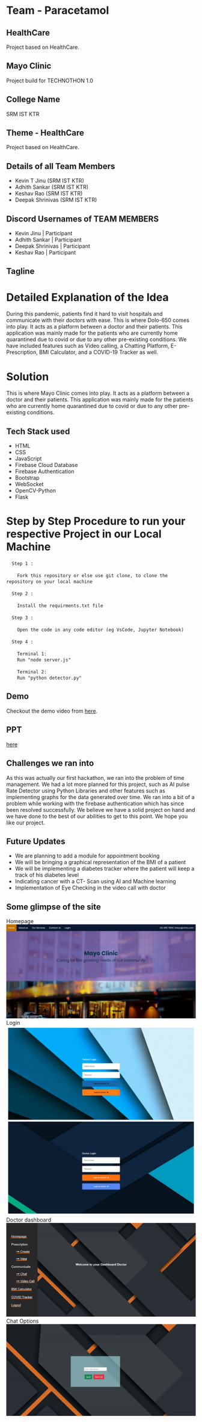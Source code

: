 # Team - Paracetamol
## HealthCare
Project based on HealthCare.

## Mayo Clinic
Project build for TECHNOTHON 1.0

## College Name
SRM IST KTR

## Theme - HealthCare
Project based on HealthCare.

## Details of all Team Members
- Kevin T Jinu (SRM IST KTR)
- Adhith Sankar (SRM IST KTR)
- Keshav Rao (SRM IST KTR)
- Deepak Shrinivas (SRM IST KTR)

## Discord Usernames of TEAM MEMBERS
- Kevin Jinu | Participant
- Adhith Sankar | Participant
- Deepak Shrinivas | Participant
- Keshav Rao | Participant


## Tagline
<!-- Mayo Clinic is a web application that helps patients connect with their doctors easily over the internet. We provide various methods of communicating with their doctors using login credentials. -->

# Detailed Explanation of the Idea
During this pandemic, patients find it hard to visit hospitals and communicate with their doctors with ease. This is where Dolo-650 comes into play. It acts as a platform between a doctor and their patients. This application was mainly made for the patients who are currently home quarantined due to covid or due to any other pre-existing conditions. We have included features such as Video calling, a Chatting Platform, E- Prescription, BMI Calculator, and a COVID-19 Tracker as well.

# Solution
This is where Mayo Clinic comes into play. It acts as a platform between a doctor and their patients. This application was mainly made for the patients who are currently home quarantined due to covid or due to any other pre-existing conditions. 

## Tech Stack used 
- HTML
- CSS
- JavaScript
- Firebase Cloud Database
- Firebase Authentication
- Bootstrap
- WebSocket
- OpenCV-Python
- Flask

# Step by Step Procedure to run your respective Project in our Local Machine 

      Step 1 :
    
        Fork this repository or else use git clone, to clone the repository on your local machine
    
      Step 2 :
    
        Install the requirments.txt file 
    
      Step 3 :
    
        Open the code in any code editor (eg VsCode, Jupyter Notebook)
    
      Step 4 :
    
        Terminal 1:
        Run "node server.js" 

        Terminal 2:
        Run "python detector.py"

## Demo
Checkout the demo video from [here](https://youtu.be/kMC4UcKwrlU).

## PPT
[here](https://drive.google.com/file/d/1_gtecq73eBg-j7EYOndyVS28Q4nAWrjK/view?usp=sharing)


## Challenges we ran into
As this was actually our first hackathon, we ran into the problem of time management. We had a lot more planned for this project, such as AI pulse Rate Detector using Python Libraries and other features such as implementing graphs for the data generated over time. We ran into a bit of a problem while working with the firebase authentication which has since been resolved successfully. We believe we have a solid project on hand and we have done to the best of our abilities to get to this point. We hope you like our project.

## Future Updates
- We are planning to add a module for appointment booking
- We will be bringing a graphical representation of the BMI of a patient
- We will be implementing a diabetes tracker where the patient will keep a track of his diabetes level
- Indicating cancer with a  CT- Scan using AI and Machine learning
- Implementation of Eye Checking in the video call with doctor

## Some glimpse of the site
Homepage
![Home](gitImg/About.png)
Login
![login](gitImg/login.png)
<br>
Doctor dashboard
![dashboard](gitImg/dashboard.png)
Chat Options
![Video Call](gitImg/videocall.png)
